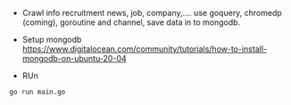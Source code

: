 - Crawl info recruitment news, job, company,.... use goquery, chromedp (coming), goroutine and channel, save data in to mongodb.
- Setup mongodb https://www.digitalocean.com/community/tutorials/how-to-install-mongodb-on-ubuntu-20-04

- RUn
```
go run main.go
```
